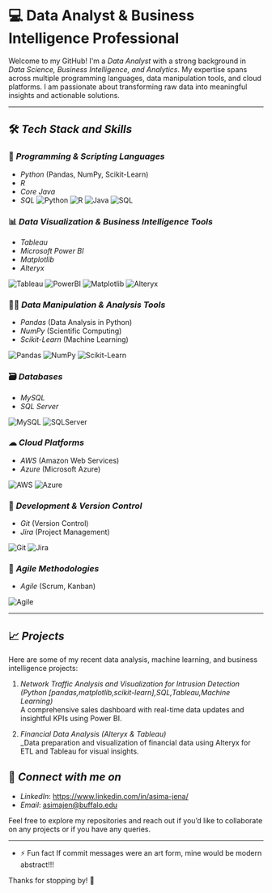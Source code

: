 # 💻 Data Analyst & Business Intelligence Professional

Welcome to my GitHub! I'm a *Data Analyst* with a strong background in *Data Science, Business Intelligence, and Analytics*. My expertise spans across multiple programming languages, data manipulation tools, and cloud platforms. I am passionate about transforming raw data into meaningful insights and actionable solutions.

---

## 🛠 *Tech Stack and Skills*

### 🔢 *Programming & Scripting Languages*
- *Python* (Pandas, NumPy, Scikit-Learn)
- *R* 
- *Core Java*
- *SQL*
![Python](https://img.shields.io/badge/-Python-3776AB?logo=python&logoColor=white&style=for-the-badge) ![R](https://img.shields.io/badge/-R-276DC3?logo=r&logoColor=white&style=for-the-badge) ![Java](https://img.shields.io/badge/-Java-007396?logo=java&logoColor=white&style=for-the-badge) ![SQL](https://img.shields.io/badge/-SQL-4479A1?logo=mysql&logoColor=white&style=for-the-badge)

### 📊 *Data Visualization & Business Intelligence Tools*
- *Tableau* 
- *Microsoft Power BI*
- *Matplotlib*
- *Alteryx*

![Tableau](https://img.shields.io/badge/-Tableau-E97627?logo=Tableau&logoColor=white&style=for-the-badge) ![PowerBI](https://img.shields.io/badge/-PowerBI-F2C811?logo=powerbi&logoColor=black&style=for-the-badge) ![Matplotlib](https://img.shields.io/badge/-Matplotlib-20232A?logo=Python&logoColor=white&style=for-the-badge) ![Alteryx](https://img.shields.io/badge/-Alteryx-1976D2?logo=alteryx&logoColor=white&style=for-the-badge)

### 🧑‍💻 *Data Manipulation & Analysis Tools*
- *Pandas* (Data Analysis in Python)
- *NumPy* (Scientific Computing)
- *Scikit-Learn* (Machine Learning)

![Pandas](https://img.shields.io/badge/-Pandas-150458?logo=pandas&logoColor=white&style=for-the-badge) ![NumPy](https://img.shields.io/badge/-NumPy-013243?logo=numpy&logoColor=white&style=for-the-badge) ![Scikit-Learn](https://img.shields.io/badge/-Scikit--Learn-F7931E?logo=scikitlearn&logoColor=white&style=for-the-badge)

### 🗃 *Databases*
- *MySQL*
- *SQL Server*

![MySQL](https://img.shields.io/badge/-MySQL-4479A1?logo=mysql&logoColor=white&style=for-the-badge) ![SQLServer](https://img.shields.io/badge/-SQL%20Server-CC2927?logo=microsoft-sql-server&logoColor=white&style=for-the-badge)

### ☁ *Cloud Platforms*
- *AWS* (Amazon Web Services)
- *Azure* (Microsoft Azure)

![AWS](https://img.shields.io/badge/-AWS-232F3E?logo=amazon-aws&logoColor=white&style=for-the-badge) ![Azure](https://img.shields.io/badge/-Azure-0078D4?logo=microsoft-azure&logoColor=white&style=for-the-badge)

### 🧩 *Development & Version Control*
- *Git* (Version Control)
- *Jira* (Project Management)

![Git](https://img.shields.io/badge/-Git-F05032?logo=git&logoColor=white&style=for-the-badge) ![Jira](https://img.shields.io/badge/-Jira-0052CC?logo=jira&logoColor=white&style=for-the-badge)

### 📑 *Agile Methodologies*
- *Agile* (Scrum, Kanban)

![Agile](https://img.shields.io/badge/-Agile-28B463?logo=agile&logoColor=white&style=for-the-badge)

---

## 📈 *Projects*
Here are some of my recent data analysis, machine learning, and business intelligence projects:

1. *Network Traffic Analysis and Visualization for Intrusion Detection (Python [pandas,matplotlib,scikit-learn],SQL,Tableau,Machine Learning)*  
   A comprehensive sales dashboard with real-time data updates and insightful KPIs using Power BI.

2. *Financial Data Analysis (Alteryx & Tableau)*  
   _Data preparation and visualization of financial data using Alteryx for ETL and Tableau for visual insights.
## 📧 *Connect with me on*

- *LinkedIn*: https://www.linkedin.com/in/asima-jena/
- *Email*: asimajen@buffalo.edu

Feel free to explore my repositories and reach out if you’d like to collaborate on any projects or if you have any queries.

---
- ⚡ Fun fact If commit messages were an art form, mine would be modern abstract!!!

Thanks for stopping by! 🌟
